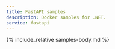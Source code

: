```yaml
---
title: FastAPI samples
description: Docker samples for .NET.
service: fastapi
---
```


{% include_relative samples-body.md %}